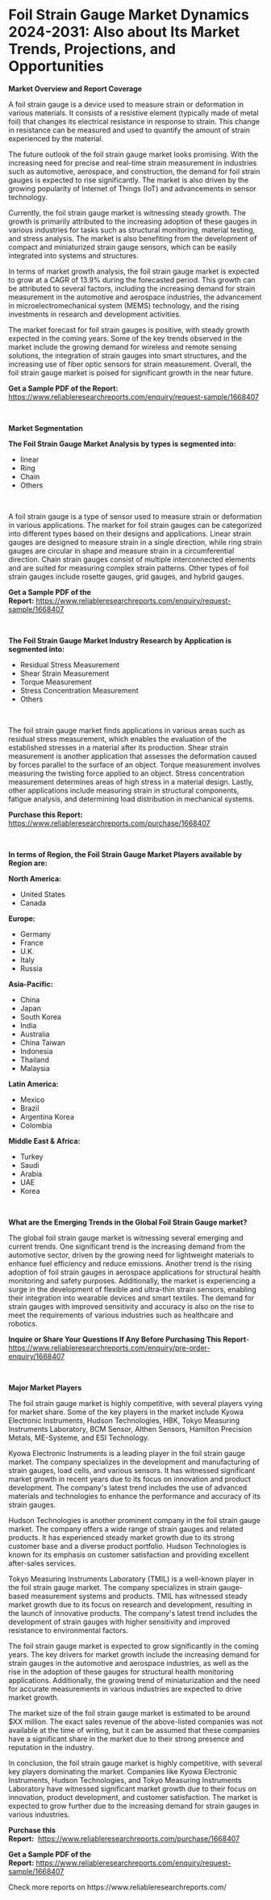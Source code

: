 <p><h1>Foil Strain Gauge Market Dynamics 2024-2031: Also about Its Market Trends, Projections, and Opportunities</h1></p><p><strong>Market Overview and Report Coverage</strong></p>
<p><p>A foil strain gauge is a device used to measure strain or deformation in various materials. It consists of a resistive element (typically made of metal foil) that changes its electrical resistance in response to strain. This change in resistance can be measured and used to quantify the amount of strain experienced by the material.</p><p>The future outlook of the foil strain gauge market looks promising. With the increasing need for precise and real-time strain measurement in industries such as automotive, aerospace, and construction, the demand for foil strain gauges is expected to rise significantly. The market is also driven by the growing popularity of Internet of Things (IoT) and advancements in sensor technology.</p><p>Currently, the foil strain gauge market is witnessing steady growth. The growth is primarily attributed to the increasing adoption of these gauges in various industries for tasks such as structural monitoring, material testing, and stress analysis. The market is also benefiting from the development of compact and miniaturized strain gauge sensors, which can be easily integrated into systems and structures.</p><p>In terms of market growth analysis, the foil strain gauge market is expected to grow at a CAGR of 13.9% during the forecasted period. This growth can be attributed to several factors, including the increasing demand for strain measurement in the automotive and aerospace industries, the advancement in microelectromechanical system (MEMS) technology, and the rising investments in research and development activities.</p><p>The market forecast for foil strain gauges is positive, with steady growth expected in the coming years. Some of the key trends observed in the market include the growing demand for wireless and remote sensing solutions, the integration of strain gauges into smart structures, and the increasing use of fiber optic sensors for strain measurement. Overall, the foil strain gauge market is poised for significant growth in the near future.</p></p>
<p><strong>Get a Sample PDF of the Report:</strong> <a href="https://www.reliableresearchreports.com/enquiry/request-sample/1668407">https://www.reliableresearchreports.com/enquiry/request-sample/1668407</a></p>
<p>&nbsp;</p>
<p><strong>Market Segmentation</strong></p>
<p><strong>The Foil Strain Gauge Market Analysis by types is segmented into:</strong></p>
<p><ul><li>linear</li><li>Ring</li><li>Chain</li><li>Others</li></ul></p>
<p>&nbsp;</p>
<p><p>A foil strain gauge is a type of sensor used to measure strain or deformation in various applications. The market for foil strain gauges can be categorized into different types based on their designs and applications. Linear strain gauges are designed to measure strain in a single direction, while ring strain gauges are circular in shape and measure strain in a circumferential direction. Chain strain gauges consist of multiple interconnected elements and are suited for measuring complex strain patterns. Other types of foil strain gauges include rosette gauges, grid gauges, and hybrid gauges.</p></p>
<p><strong>Get a Sample PDF of the Report:</strong>&nbsp;<a href="https://www.reliableresearchreports.com/enquiry/request-sample/1668407">https://www.reliableresearchreports.com/enquiry/request-sample/1668407</a></p>
<p>&nbsp;</p>
<p><strong>The Foil Strain Gauge Market Industry Research by Application is segmented into:</strong></p>
<p><ul><li>Residual Stress Measurement</li><li>Shear Strain Measurement</li><li>Torque Measurement</li><li>Stress Concentration Measurement</li><li>Others</li></ul></p>
<p>&nbsp;</p>
<p><p>The foil strain gauge market finds applications in various areas such as residual stress measurement, which enables the evaluation of the established stresses in a material after its production. Shear strain measurement is another application that assesses the deformation caused by forces parallel to the surface of an object. Torque measurement involves measuring the twisting force applied to an object. Stress concentration measurement determines areas of high stress in a material design. Lastly, other applications include measuring strain in structural components, fatigue analysis, and determining load distribution in mechanical systems.</p></p>
<p><strong>Purchase this Report:</strong>&nbsp; <a href="https://www.reliableresearchreports.com/purchase/1668407">https://www.reliableresearchreports.com/purchase/1668407</a></p>
<p>&nbsp;</p>
<p><strong>In terms of Region, the Foil Strain Gauge Market Players available by Region are:</strong></p>
<p>
    <p> <strong> North America: </strong>
        <ul>
            <li>United States</li>
            <li>Canada</li>
        </ul>
        </p> 
    <p> <strong> Europe: </strong>
        <ul>
            <li>Germany</li>
            <li>France</li>
            <li>U.K.</li>
            <li>Italy</li>
            <li>Russia</li>
        </ul>
        </p> 
    <p> <strong> Asia-Pacific: </strong>
        <ul>
            <li>China</li>
            <li>Japan</li>
            <li>South Korea</li>
            <li>India</li>
            <li>Australia</li>
            <li>China Taiwan</li>
            <li>Indonesia</li>
            <li>Thailand</li>
            <li>Malaysia</li>
        </ul>
        </p> 
    <p> <strong> Latin America: </strong>
        <ul>
            <li>Mexico</li>
            <li>Brazil</li>
            <li>Argentina Korea</li>
            <li>Colombia</li>
        </ul>
        </p> 
    <p> <strong> Middle East & Africa: </strong>
        <ul>
            <li>Turkey</li>
            <li>Saudi</li>
            <li>Arabia</li>
            <li>UAE</li>
            <li>Korea</li>
        </ul>
    </p>
    </p>
<p>&nbsp;</p>
<p><strong>What are the Emerging Trends in the Global Foil Strain Gauge market?</strong></p>
<p><p>The global foil strain gauge market is witnessing several emerging and current trends. One significant trend is the increasing demand from the automotive sector, driven by the growing need for lightweight materials to enhance fuel efficiency and reduce emissions. Another trend is the rising adoption of foil strain gauges in aerospace applications for structural health monitoring and safety purposes. Additionally, the market is experiencing a surge in the development of flexible and ultra-thin strain sensors, enabling their integration into wearable devices and smart textiles. The demand for strain gauges with improved sensitivity and accuracy is also on the rise to meet the requirements of various industries such as healthcare and robotics.</p></p>
<p><strong>Inquire or Share Your Questions If Any Before Purchasing This Report</strong>- <a href="https://www.reliableresearchreports.com/enquiry/pre-order-enquiry/1668407">https://www.reliableresearchreports.com/enquiry/pre-order-enquiry/1668407</a></p>
<p>&nbsp;</p>
<p><strong>Major Market Players</strong></p>
<p><p>The foil strain gauge market is highly competitive, with several players vying for market share. Some of the key players in the market include Kyowa Electronic Instruments, Hudson Technologies, HBK, Tokyo Measuring Instruments Laboratory, BCM Sensor, Althen Sensors, Hamilton Precision Metals, ME-Systeme, and ESI Technology.</p><p>Kyowa Electronic Instruments is a leading player in the foil strain gauge market. The company specializes in the development and manufacturing of strain gauges, load cells, and various sensors. It has witnessed significant market growth in recent years due to its focus on innovation and product development. The company's latest trend includes the use of advanced materials and technologies to enhance the performance and accuracy of its strain gauges.</p><p>Hudson Technologies is another prominent company in the foil strain gauge market. The company offers a wide range of strain gauges and related products. It has experienced steady market growth due to its strong customer base and a diverse product portfolio. Hudson Technologies is known for its emphasis on customer satisfaction and providing excellent after-sales services.</p><p>Tokyo Measuring Instruments Laboratory (TMIL) is a well-known player in the foil strain gauge market. The company specializes in strain gauge-based measurement systems and products. TMIL has witnessed steady market growth due to its focus on research and development, resulting in the launch of innovative products. The company's latest trend includes the development of strain gauges with higher sensitivity and improved resistance to environmental factors.</p><p>The foil strain gauge market is expected to grow significantly in the coming years. The key drivers for market growth include the increasing demand for strain gauges in the automotive and aerospace industries, as well as the rise in the adoption of these gauges for structural health monitoring applications. Additionally, the growing trend of miniaturization and the need for accurate measurements in various industries are expected to drive market growth.</p><p>The market size of the foil strain gauge market is estimated to be around $XX million. The exact sales revenue of the above-listed companies was not available at the time of writing, but it can be assumed that these companies have a significant share in the market due to their strong presence and reputation in the industry.</p><p>In conclusion, the foil strain gauge market is highly competitive, with several key players dominating the market. Companies like Kyowa Electronic Instruments, Hudson Technologies, and Tokyo Measuring Instruments Laboratory have witnessed significant market growth due to their focus on innovation, product development, and customer satisfaction. The market is expected to grow further due to the increasing demand for strain gauges in various industries.</p></p>
<p><strong>Purchase this Report:</strong>&nbsp;&nbsp;<a href="https://www.reliableresearchreports.com/purchase/1668407">https://www.reliableresearchreports.com/purchase/1668407</a></p>
<p></p>
<p><strong>Get a Sample PDF of the Report:</strong>&nbsp;<a href="https://www.reliableresearchreports.com/enquiry/request-sample/1668407">https://www.reliableresearchreports.com/enquiry/request-sample/1668407</a></p>
<p>Check more reports on https://www.reliableresearchreports.com/</p>